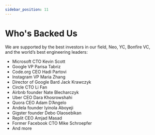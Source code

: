 ```yaml
---
sidebar_position: 11
---
```


# Who's Backed Us

We are supported by the best investors in our field, Neo, YC, Bonfire VC, and the world’s best engineering leaders:
- Microsoft CTO Kevin Scott
- Google VP Parisa Tabriz
- Code.org CEO Hadi Partovi
- Instagram VP Maria Zhang
- Director of Google Bard Jack Krawczyk
- Circle CTO Li Fan
- Airbnb founder Nate Blecharczyk
- Uber CEO Dara Khosrowshahi
- Quora CEO Adam D’Angelo
- Andela founder Iyinola Aboyeji
- Gigster founder Debo Olaosebikan
- Replit CEO Amjad Masad
- Former Facebook CTO Mike Schroepfer
- And more

